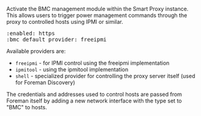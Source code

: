 
Activate the BMC management module within the Smart Proxy instance.  This allows users to trigger power management commands through the proxy to controlled hosts using IPMI or similar.

<pre>
:enabled: https
:bmc_default_provider: freeipmi
</pre>

Available providers are:

* `freeipmi` - for IPMI control using the freeipmi implementation
* `ipmitool` - using the ipmitool implementation
* `shell` - specialized provider for controlling the proxy server itself (used for Foreman Discovery)

The credentials and addresses used to control hosts are passed from Foreman itself by adding a new network interface with the type set to "BMC" to hosts.

